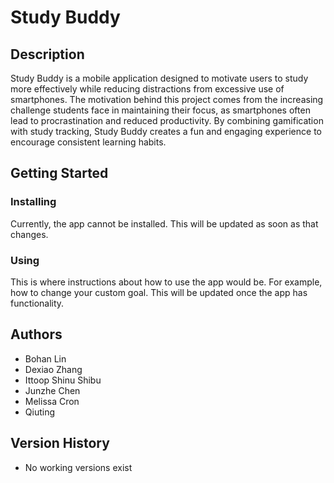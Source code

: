 # Study Buddy
## Description
Study Buddy is a mobile application designed to motivate users to study more effectively while reducing distractions from excessive use of smartphones. The motivation behind this project comes from the increasing challenge students face in maintaining their focus, as smartphones often lead to procrastination and reduced productivity. By combining gamification with study tracking, Study Buddy creates a fun and engaging experience to encourage consistent learning habits.
## Getting Started
### Installing
Currently, the app cannot be installed. This will be updated as soon as that changes.
### Using
This is where instructions about how to use the app would be. For example, how to change your custom goal. This will be updated once the app has functionality.
## Authors
- Bohan Lin
- Dexiao Zhang
- Ittoop Shinu Shibu
- Junzhe Chen
- Melissa Cron
- Qiuting
## Version History
- No working versions exist